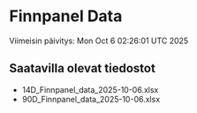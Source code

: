 # Finnpanel Data

Viimeisin päivitys: Mon Oct  6 02:26:01 UTC 2025

## Saatavilla olevat tiedostot
- 14D_Finnpanel_data_2025-10-06.xlsx
- 90D_Finnpanel_data_2025-10-06.xlsx
